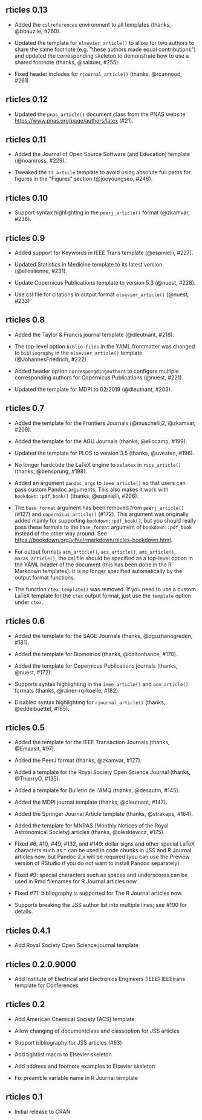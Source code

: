 rticles 0.13
---------------------------------------------------------------------

- Added the `cslreferences` environment to all templates (thanks, @bbauzile, #260).

- Updated the template for `elsevier_article()` to allow for two authors to share the same footnote (e.g. "these authors made equal contributions") and updated the corresponding skeleton to demonstrate how to use a shared footnote (thanks, @salauer, #255).

- Fixed header includes for `rjournal_article()` (thanks, @rcannood, #261)

rticles 0.12
---------------------------------------------------------------------

- Updated the `pnas_article()` document class from the PNAS website https://www.pnas.org/page/authors/latex (#21).

rticles 0.11
---------------------------------------------------------------------

- Added the Journal of Open Source Software (and Education) template (@noamross, #229).

- Tweaked the `tf_article` template to avoid using absolute full paths for figures in the "Figures" section (@jooyoungseo, #246).

rticles 0.10
---------------------------------------------------------------------

- Support syntax highlighting in the `peerj_article()` format (@zkamvar, #238).

rticles 0.9
---------------------------------------------------------------------

- Added support for Keywords in IEEE Trans template (@espinielli, #227).

- Updated Statistics in Medicine template to its latest version (@ellessenne, #231).

- Update Copernicus Publications template to version 5.3 (@nuest, #228).

- Use csl file for citations in output format `elsevier_article()` (@nuest, #233)

rticles 0.8
---------------------------------------------------------------------

- Added the Taylor & Francis journal template (@dleutnant, #218).

- The top-level option `biblio-files` in the YAML frontmatter was changed to `bibliography` in the `elsevier_article()` template (@JohannesFriedrich, #222).

- Added header option `correspongdingauthors` to configure multiple corresponding authors for Copernicus Publications (@nuest, #221).

- Updated the template for MDPI to 02/2019 (@dleutnant, #203).

rticles 0.7
---------------------------------------------------------------------

- Added the template for the Frontiers Journals (@muschellij2, @zkamvar, #209).

- Added the template for the AGU Journals (thanks, @eliocamp, #199).

- Updated the template for PLOS to version 3.5 (thanks, @uvesten, #196).

- No longer hardcode the LaTeX engine to `xelatex` in `rsos_article()` (thanks, @bensprung, #198).

- Added an argument `pandoc_args` to `ieee_article()` so that users can pass custom Pandoc arguments. This also makes it work with `bookdown::pdf_book()` (thanks, @espinielli, #206).

- The `base_format` argument has been removed from `peerj_article()` (#127) and `copernicus_article()` (#172). This argument was originally added mainly for supporting `bookdown::pdf_book()`, but you should really pass these formats to the `base_format` argument of `bookdown::pdf_book` instead of the other way around. See https://bookdown.org/yihui/rmarkdown/rticles-bookdown.html.

- For output formats `acm_article()`, `acs_article()`, `ams_article()`, `mnras_article()`, the csl file should be specified as a top-level option in the YAML header of the document (this has been done in the R Markdown templates). It is no longer specified automatically by the output format functions.

- The function `ctex_template()` was removed. If you need to use a custom LaTeX template for the `ctex` output format, just use the `template` option under `ctex`.

rticles 0.6
---------------------------------------------------------------------

- Added the template for the SAGE Journals (thanks, @oguzhanogreden, #181).

- Added the template for Biometrics (thanks, @daltonhance, #170).

- Added the template for Copernicus Publications journals (thanks, @nuest, #172).

- Supports syntax highlighting in the `ieee_article()` and `acm_article()` formats (thanks, @rainer-rq-koelle, #182).

- Disabled syntax highlighting for `rjournal_article()` (thanks, @eddelbuettel, #185).

rticles 0.5
---------------------------------------------------------------------

- Added the template for the IEEE Transaction Journals (thanks, @Emaasit, #97).

- Added the PeerJ format (thanks, @zkamvar, #127).

- Added a template for the Royal Society Open Science Journal (thanks, @ThierryO, #135).

- Added a template for Bulletin de l'AMQ (thanks, @desautm, #145).

- Added the MDPI journal template (thanks, @dleutnant, #147).

- Added the Springer Journal Article template (thanks, @strakaps, #164).

- Added the template for MNRAS (Monthly Notices of the Royal Astronomical Society) articles (thanks, @oleskiewicz, #175).

- Fixed #6, #10, #49, #132, and #149: dollar signs and other special LaTeX characters such as `^` can be used in code chunks in JSS and R Journal articles now, but Pandoc 2.x will be required (you can use the Preview version of RStudio if you do not want to install Pandoc separately).

- Fixed #9: special characters such as spaces and underscores can be used in Rmd filenames for R Journal articles now.

- Fixed #71: bibliography is supported for The R Journal articles now.

- Supports breaking the JSS author list into multiple lines; see #100 for details.

rticles 0.4.1
---------------------------------------------------------------------

- Add Royal Society Open Science journal template

rticles 0.2.0.9000
---------------------------------------------------------------------

- Add Institute of Electrical and Electronics Engineers (IEEE) IEEEtrans
  template for Conferences


rticles 0.2
---------------------------------------------------------------------

- Add American Chemical Society (ACS) template

- Allow changing of documentclass and classoption for JSS articles

- Support bibliography for JSS articles (#63)

- Add tightlist macro to Elsevier skeleton

- Add address and footnote examples to Elsevier skeleton

- Fix preamble variable name in R Journal template


rticles 0.1
---------------------------------------------------------------------

- Initial release to CRAN
